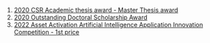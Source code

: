 1. [2020 CSR Academic thesis award - Master Thesis award](https://taise.org.tw/news-view.php?ID=1877)
2. [2020 Outstanding Doctoral Scholarship Award](https://www.aca.ntu.edu.tw/WebUPD/aca/GAADService/109%E5%84%AA%E5%8D%9A%E7%8D%8E%E5%8B%B5%E5%90%8D%E5%86%8Av1110302.pdf)
3. [2022 Asset Activation Artificial Intelligence Application Innovation Competition - 1st price](https://www.iatyu.nat.gov.tw/view.php?theme=hot_news&subtheme=&id=77&print=Y)
